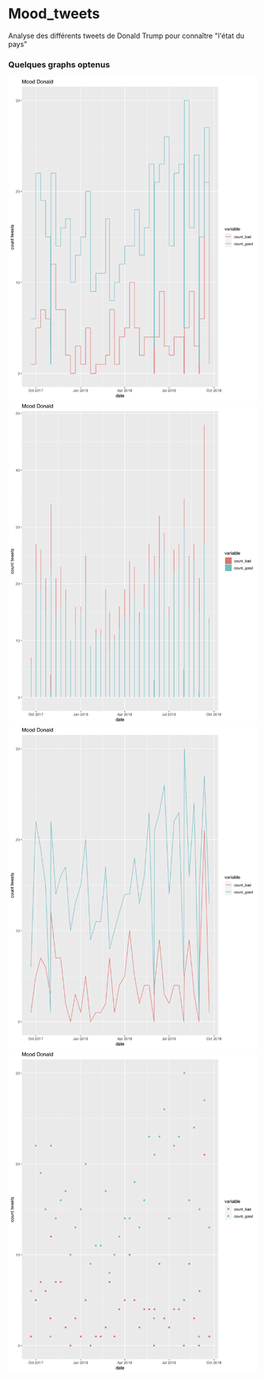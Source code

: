 # Mood_tweets

Analyse des différents tweets de Donald Trump pour connaître "l'état du pays"

### Quelques graphs optenus

![step](https://raw.githubusercontent.com/TristanMngr/mood_tweets/master/step.png)
![bloc](https://raw.githubusercontent.com/TristanMngr/mood_tweets/master/bloc.png)
![line](https://raw.githubusercontent.com/TristanMngr/mood_tweets/master/line.png)
![point](https://raw.githubusercontent.com/TristanMngr/mood_tweets/master/point.png)
